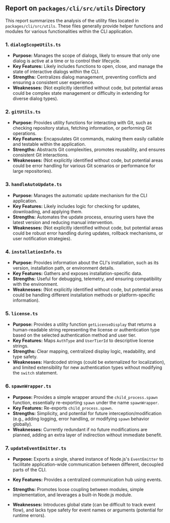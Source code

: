 ## Report on `packages/cli/src/utils` Directory

This report summarizes the analysis of the utility files located in `packages/cli/src/utils`. These files generally provide helper functions and modules for various functionalities within the CLI application.

### 1. `dialogScopeUtils.ts`

*   **Purpose:** Manages the scope of dialogs, likely to ensure that only one dialog is active at a time or to control their lifecycle.
*   **Key Features:** Likely includes functions to open, close, and manage the state of interactive dialogs within the CLI.
*   **Strengths:** Centralizes dialog management, preventing conflicts and ensuring a consistent user experience.
*   **Weaknesses:** (Not explicitly identified without code, but potential areas could be complex state management or difficulty in extending for diverse dialog types).

### 2. `gitUtils.ts`

*   **Purpose:** Provides utility functions for interacting with Git, such as checking repository status, fetching information, or performing Git operations.
*   **Key Features:** Encapsulates Git commands, making them easily callable and testable within the application.
*   **Strengths:** Abstracts Git complexities, promotes reusability, and ensures consistent Git interactions.
*   **Weaknesses:** (Not explicitly identified without code, but potential areas could be error handling for various Git scenarios or performance for large repositories).

### 3. `handleAutoUpdate.ts`

*   **Purpose:** Manages the automatic update mechanism for the CLI application.
*   **Key Features:** Likely includes logic for checking for updates, downloading, and applying them.
*   **Strengths:** Automates the update process, ensuring users have the latest version and reducing manual intervention.
*   **Weaknesses:** (Not explicitly identified without code, but potential areas could be robust error handling during updates, rollback mechanisms, or user notification strategies).

### 4. `installationInfo.ts`

*   **Purpose:** Provides information about the CLI's installation, such as its version, installation path, or environment details.
*   **Key Features:** Gathers and exposes installation-specific data.
*   **Strengths:** Useful for debugging, telemetry, and ensuring compatibility with the environment.
*   **Weaknesses:** (Not explicitly identified without code, but potential areas could be handling different installation methods or platform-specific information).

### 5. `license.ts`

*   **Purpose:** Provides a utility function `getLicenseDisplay` that returns a human-readable string representing the license or authentication type based on the selected authentication method and user tier.
*   **Key Features:** Maps `AuthType` and `UserTierId` to descriptive license strings.
*   **Strengths:** Clear mapping, centralized display logic, readability, and type safety.
*   **Weaknesses:** Hardcoded strings (could be externalized for localization), and limited extensibility for new authentication types without modifying the `switch` statement.

### 6. `spawnWrapper.ts`

*   **Purpose:** Provides a simple wrapper around the `child_process.spawn` function, essentially re-exporting `spawn` under the name `spawnWrapper`.
*   **Key Features:** Re-exports `child_process.spawn`.
*   **Strengths:** Simplicity, and potential for future interception/modification (e.g., adding logging, error handling, or modifying `spawn` behavior globally).
*   **Weaknesses:** Currently redundant if no future modifications are planned, adding an extra layer of indirection without immediate benefit.

### 7. `updateEventEmitter.ts`

*   **Purpose:** Exports a single, shared instance of Node.js's `EventEmitter` to facilitate application-wide communication between different, decoupled parts of the CLI.

*   **Key Features:** Provides a centralized communication hub using events.
*   **Strengths:** Promotes loose coupling between modules, simple implementation, and leverages a built-in Node.js module.
*   **Weaknesses:** Introduces global state (can be difficult to track event flow), and lacks type safety for event names or arguments (potential for runtime errors).
